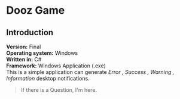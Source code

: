 # Dooz Game
## Introduction
**Version:** Final
<br />
**Operating system:** Windows 
<br />
**Written in:** C#
<br />
**Framework:** Windows Application (.exe)
<br />
This is a simple application can generate *Error , Success , Warning , Information* desktop notifications.


> If there is a Question, I'm here.
